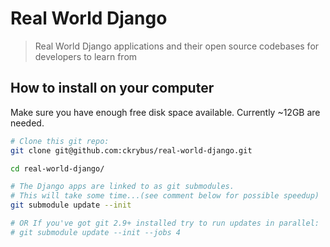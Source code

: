 # Real World Django

> Real World Django applications and their open source codebases for developers to learn from


## How to install on your computer

Make sure you have enough free disk space available. Currently ~12GB are needed.

```bash
# Clone this git repo:
git clone git@github.com:ckrybus/real-world-django.git

cd real-world-django/

# The Django apps are linked to as git submodules.
# This will take some time...(see comment below for possible speedup)
git submodule update --init

# OR If you've got git 2.9+ installed try to run updates in parallel:
# git submodule update --init --jobs 4
```

